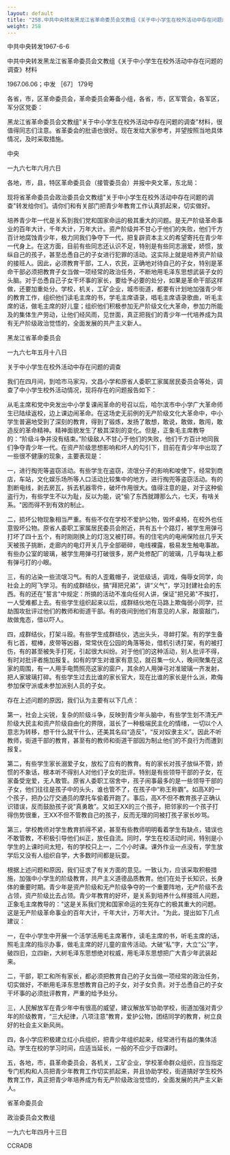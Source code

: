 ```yaml
---
layout: default
title: "258.中共中央转发黑龙江省革命委员会文教组《关于中小学生在校外活动中存在问题的调查》材料"
weight: 258
---
```


中共中央转发1967-6-6

中共中央转发黑龙江省革命委员会文教组《关于中小学生在校外活动中存在问题的调查》材料

1967.06.06；中发 ［67］ 179号

各省，市，区革命委员会，革命委员会筹备小组，各省，市，区军管会，各军区，军分区党委：

黑龙江省革命委员会文教组"关于中小学生在校外活动中存在问题的调查"材料，很值得同志们注意。省革委会的批语也很好。现在发给大家参考，并望按照当地具体情况，及时采取措施。

中央

一九六七年六月六日

各地，市，县，特区革命委员会（接管委员会）并报中央文革，东北局：

现将省革命委员会政治委员会文教组"关于中小学生在校外活动中存在问题的调查"转发给你们。请你们和有关部门把青少年教育工作认真抓起来，切实做好。

培养青少年一代是关系到我们党和国家命运的极其重大的问题。是无产阶级革命事业的百年大计，千年大计，万年大计。资产阶级并不甘心于他们的失败，他们千方百计地腐蚀青少年，极力同我们争夺下一代，把复辟资本主义的希望寄托在青少年一代身上。在这方面，目前有些同志还认识不足，特别是有些同志溺爱，娇惯，放纵自己的孩子，甚至怂恿自己的子女进行犯罪的活动。这实际上就是培养资产阶级的接班人。因此，必须教育干部，工人，农民，正确地对待自己的子女，特别是革命干部必须把教育子女当做一项经常的政治任务，不断地用毛泽东思想武装子女的头脑。对于怂恿自己子女干坏事的家长，要给予必要的处分，如果是革命干部这样做，还要加重处分。学校，机关，工矿企业，城市街道，都要有计划地加强青少年的教育工作，组织他们读毛主席的书，学毛主席语录，唱毛主席语录歌曲，听毛主席的话，做毛主席的好儿童；组织他们积极参加无产阶级文化大革命，参加力所能及的集体生产劳动，让他们经风雨，见世面，真正把我们的青少年一代培养成为具有无产阶级政治觉悟的，全面发展的共产主义新人。

黑龙江省革命委员会

一九六七年五月十八日

关于中小学生在校外活动中存在问题的调查

我们在四月间，到哈市马家沟，文昌小学和原省人委职工家属居民委员会等处，调查了中小学生校外活动情况，现将存在的问题报告如下：

从毛主席和党中央发出中小学复课闹革命的号召以后，哈尔滨市中小学广大革命师生已陆续返校，边上课边闹革命。在这场史无前例的无产阶级文化大革命中，中小学生普遍地受到了深刻的教育，得到了锻炼，发扬了敢想，敢说，敢做，敢闯，敢造反的革命精神。精神面貌发生了极其深刻的变化。但是，正象毛主席教导的：“阶级斗争并没有结束。”阶级敌人不甘心于他们的失败，他们千方百计地同我们争夺青少年一代。在资产阶级思想影响和坏人的勾引下，目前在青少年中出现了一些很不健康的现象，主要表现是：

一，进行掏兜等盗窃活动。有些学生在盗窃，流氓分子的影响和唆使下，经常到商店，车站，文化娱乐场所等人口活动比较集中的地方，进行掏兜等盗窃活动。有的割断电线，剥去房瓦，拆去机器零件，破坏作用很大。值得注意的是，对于这种偷盗行为，有些学生不以为耻，反以为能，说"偷了东西就蹲那么六，七天，有啥关系。"因而得不到有效的制止。

二，损坏公物现象相当严重。有些不仅在学校不爱护公物，毁坏桌椅，在校外也任意毁坏公物。原省人委职工家属居民委员会附近，共有五十个路灯，被学生用弹弓打坏了四十五个，有时刚刚换上的灯泡又被打碎。有的住宅内的电闸保险丝几乎天天被孩子挑断，走廊内的电灯开关几乎全部砸碎，电线裸露，极易发生触电事故。有些办公室的玻璃，被学生用弹弓打破很多，房产处修配厂的玻璃，几乎每块上都有弹弓打的小眼。

三，有的沾染一些流氓习气。有的人歪戴帽子，说低级话，调戏，侮辱女同学，向社会上的阿飞学习。有的成群结伙，搞“拜把兄弟”，讲“义气”，学习封建社会的东西。有的还在"誓言"中规定：所搞的活动不准向任何人讲，保证"把兄弟"不挨打，一人受难都上去。有些学生组织起来以后，成群结伙地在马路上欺侮弱小同学，拦劫围攻批评过他们的教师和街道干部。有的夜间到他们有意见的人家，敲窗敲门，故做鬼态，借以吓人。

四，成群结伙，打架斗殴。有些学生成群结伙，选出头头，寻衅打架。有的学生备有匕首，棍棒，皮带等凶器，常常伏在公园的角落等处，借机引诱打架，有的被打伤，有的甚至被失手打死，引起很大纠纷。对于他们的这种活动，别人批评不得，有时对批评者施加报复。如有的学生对谁家有意见，就召集一伙人，晚间聚集在这家的周围，有一人用手电筒照亮这家的窗户，其余的人用弹弓对准玻璃一齐发射，把人家玻璃打碎。有些学生过去比谁的家长官大，现在比谁的家长是什么派，欺侮参加保守派或未参加派别人员的子女。

存在上述问题的原因，我们认为主要有以下几点：

第一，社会上尖锐，复杂的阶级斗争，反映到青少年头脑中，有些学生划不清无产阶级大民主和资产阶级自由化的界限，滋长了一种极端民主化的情绪，一切以个人意志为转移，想干什么就干什么，还美其名曰“造反”，“反对奴隶主义”。因此不听教师，街道干部的教育，甚至有的教师和街道干部因为制止他们的不良行为而遭到报复。

第二，有些学生家长溺爱子女，放松了应有的教育。有的家长对孩子放纵不管，娇惯的不象话，根本听不得别人对他们子女的批评。特别是有些领导干部的子女，在家备受宠爱，无人敢管。原省人委职工宿舍中，孩子闹事最多的是一些领导干部的子女，他们往往是孩子中的头头，谁也管不了，在孩子中“称王称霸”。如高X的一个孩子，把办公厅交通员的摩托车偷着开跑了。事后，高X不但不教育孩子正确认识错误，反而鼓励孩子说“真勇敢”。又如王XX的三个孩子，把邻家的一个孩子打得伤势很重，王XX不但不管教自己的孩子，反而无理的同被打孩子家长吵骂。

第三，学校教师对学生教育抓得不紧，甚至有些教师明明看着学生有缺点，错误也不敢管教，不积极引导他们纠正，放任自流。同时，学生在校活动时间，特别是小学生的上课时间太短，有的学校只上一，二个小时课。课外作业一点没有，学生放学后又没有人组织自学，大多数时间都是玩耍。

根据上述问题和原因，我们征求了有关方面的意见。一致认为，应该采取积极措施，加强中小学生的阶级教育，共产主义道德品质教育。他们在处于长知识，长身体的重要时期。青少年是资产阶级和无产阶级争夺的一个重要阵地，无产阶级不去占领，资产阶级比去占领。青少年教育的好坏，是关系到培养什么样接班人问题，正象毛主席教导的："这是关系我们党和国家命运的生死存亡的极其重大的问题。这是无产阶级革命事业的百年大计，千年大计，万年大计。"为此，提出如下几点建议：

一，在中小学生中开展一个活学活用毛主席著作，读毛主席的书，听毛主席的话，照毛主席的指示办事，做毛主席的好儿童的宣传活动。大破“私”字，大立“公”字，破四旧，立四新，大树毛泽东思想绝对权威，用毛泽东思想把广大青少年武装起来。

二，干部，职工和所有家长，都必须把教育自己的子女当做一项经常的政治任务，切实做好，不断用毛泽东思想教育自己的子女，对子女负责。对于怂恿自己的子女干坏事的必须批评教育，严重的给予处分。

三，人民解放军在青少年中有很高的威望，建议解放军协助学校，街道加强对青少年的阶级教育，“三大纪律，八项注意”教育，爱护公物，团结同学的教育，树立良好的社会主义新风尚。

四，各小学应积极建立红小兵组织，把青少年组织起来，经常进行有益的集体活动。学生在校的学习时间，应适当延长，一般的不应少于四课时。

五，各地，市，县革命委员会，各机关，工矿企业，学校革命群众组织，应当指定专门机构和人员把青少年教育工作切实抓起来，并且协助学校，街道搞好学生校外教育工作，真正把青少年培养成为有无产阶级政治觉悟的，全面发展的共产主义新人。

省革命委员会

政治委员会文教组

一九六七年四月十三日

CCRADB

